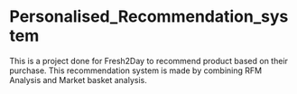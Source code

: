 # Personalised_Recommendation_system
This is a project done for Fresh2Day to recommend product based on their purchase. This recommendation system is made by combining RFM Analysis and Market basket analysis.
